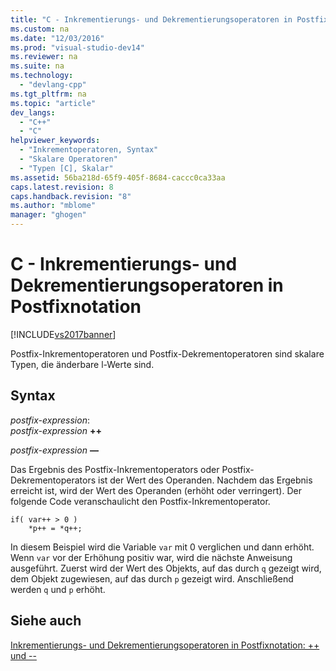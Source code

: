 ```yaml
---
title: "C - Inkrementierungs- und Dekrementierungsoperatoren in Postfixnotation"
ms.custom: na
ms.date: "12/03/2016"
ms.prod: "visual-studio-dev14"
ms.reviewer: na
ms.suite: na
ms.technology: 
  - "devlang-cpp"
ms.tgt_pltfrm: na
ms.topic: "article"
dev_langs: 
  - "C++"
  - "C"
helpviewer_keywords: 
  - "Inkrementoperatoren, Syntax"
  - "Skalare Operatoren"
  - "Typen [C], Skalar"
ms.assetid: 56ba218d-65f9-405f-8684-caccc0ca33aa
caps.latest.revision: 8
caps.handback.revision: "8"
ms.author: "mblome"
manager: "ghogen"
---
```

# C - Inkrementierungs- und Dekrementierungsoperatoren in Postfixnotation
[!INCLUDE[vs2017banner](../assembler/inline/includes/vs2017banner.md)]

Postfix\-Inkrementoperatoren und Postfix\-Dekrementoperatoren sind skalare Typen, die änderbare l\-Werte sind.  
  
## Syntax  
 *postfix\-expression*:  
 *postfix\-expression*  **\+\+**  
  
 *postfix\-expression*  **––**  
  
 Das Ergebnis des Postfix\-Inkrementoperators oder Postfix\-Dekrementoperators ist der Wert des Operanden.  Nachdem das Ergebnis erreicht ist, wird der Wert des Operanden \(erhöht oder verringert\).  Der folgende Code veranschaulicht den Postfix\-Inkrementoperator.  
  
```  
if( var++ > 0 )  
    *p++ = *q++;  
```  
  
 In diesem Beispiel wird die Variable `var` mit 0 verglichen und dann erhöht.  Wenn `var` vor der Erhöhung positiv war, wird die nächste Anweisung ausgeführt.  Zuerst wird der Wert des Objekts, auf das durch `q` gezeigt wird, dem Objekt zugewiesen, auf das durch `p` gezeigt wird.  Anschließend werden `q` und `p` erhöht.  
  
## Siehe auch  
 [Inkrementierungs\- und Dekrementierungsoperatoren in Postfixnotation: \+\+ und \-\-](../cpp/postfix-increment-and-decrement-operators-increment-and-decrement.md)